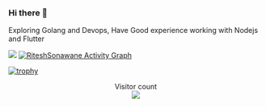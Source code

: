 ### Hi there 👋

Exploring Golang and Devops, Have Good experience working with Nodejs and Flutter






<img src="https://github-readme-stats.vercel.app/api?username=riteshsonawane1372&show_icons=true&theme=radical">

  <a href="https://github.com/riteshsonawane1372">
    <img alt="RiteshSonawane Activity Graph" src="https://github-readme-activity-graph.cyclic.app/graph/?username=riteshsonawane1372&bg_color=1F222E&color=F8D866&line=F85D7F&point=FFFFFF&hide_border=true" />
  </a>






[![trophy](https://github-profile-trophy.vercel.app/?username=riteshsonawane1372&theme=onedark)](https://github.com/riteshsonawane1372/github-profile-trophy)

<p align="center"> 
  Visitor count<br>
  <img src="https://profile-counter.glitch.me/riteshsonawane1372/count.svg" />
</p>
